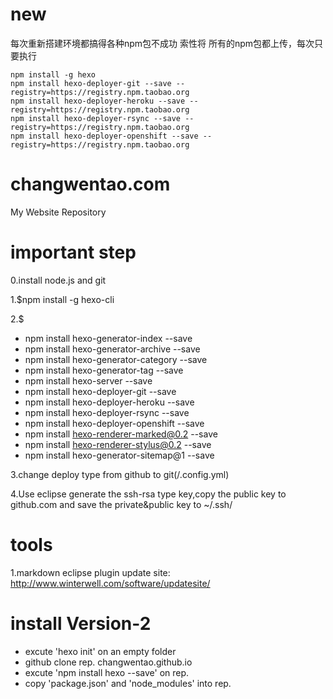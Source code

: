 # new
每次重新搭建环境都搞得各种npm包不成功 索性将
所有的npm包都上传，每次只要执行
```
npm install -g hexo
npm install hexo-deployer-git --save --registry=https://registry.npm.taobao.org
npm install hexo-deployer-heroku --save --registry=https://registry.npm.taobao.org
npm install hexo-deployer-rsync --save --registry=https://registry.npm.taobao.org
npm install hexo-deployer-openshift --save --registry=https://registry.npm.taobao.org
```

changwentao.com
=================

My Website Repository

# important step
0.install node.js and git
 
1.$npm install -g hexo-cli

2.$
* npm install hexo-generator-index --save
* npm install hexo-generator-archive --save
* npm install hexo-generator-category --save
* npm install hexo-generator-tag --save
* npm install hexo-server --save
* npm install hexo-deployer-git --save
* npm install hexo-deployer-heroku --save
* npm install hexo-deployer-rsync --save
* npm install hexo-deployer-openshift --save
* npm install hexo-renderer-marked@0.2 --save
* npm install hexo-renderer-stylus@0.2 --save
* npm install hexo-generator-sitemap@1 --save

3.change deploy type from github to git(/.config.yml)

4.Use eclipse generate the ssh-rsa type key,copy the public key to github.com and save the private&public key to ~/.ssh/

# tools
1.markdown eclipse plugin update site:
http://www.winterwell.com/software/updatesite/



# install Version-2
* excute 'hexo init' on an empty folder
* github clone rep. changwentao.github.io
* excute 'npm install hexo --save' on rep.
* copy 'package.json' and 'node_modules' into rep.